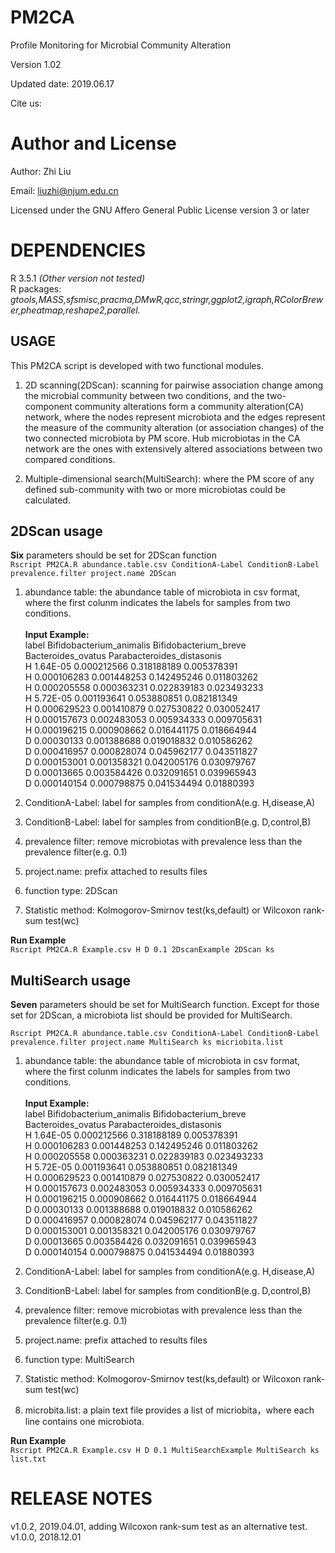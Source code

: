 # PM2CA
Profile Monitoring for Microbial Community Alteration

Version 1.02

Updated date: 2019.06.17

Cite us:

Author and License<br>
===
Author: Zhi Liu<br>

Email: liuzhi@njum.edu.cn<br>

Licensed under the GNU Affero General Public License version 3 or later<br>

DEPENDENCIES
===
R 3.5.1 *(Other version not tested)*<br>
R packages:<br>
*gtools,MASS,sfsmisc,pracma,DMwR,qcc,stringr,ggplot2,igraph,RColorBrewer,pheatmap,reshape2,parallel.*<br>

USAGE<br>
-----
This PM2CA script is developed with two functional modules.<br>
1. 2D scanning(2DScan):  scanning for pairwise association change among the microbial community between two conditions, and the two-component community alterations form a community alteration(CA) network, where the nodes represent microbiota and the edges represent the measure of the community alteration (or association changes) of the two connected microbiota by PM score. Hub microbiotas in the CA network are the ones with extensively altered associations between two compared conditions.<br>

2. Multiple-dimensional search(MultiSearch):  where the PM score of any defined sub-community with two or more microbiotas could be calculated.<br>

2DScan usage<br>
-----

**Six** parameters should be set for 2DScan function<br>
`Rscript PM2CA.R abundance.table.csv ConditionA-Label ConditionB-Label prevalence.filter project.name 2DScan`<br>
1.  abundance table: the abundance table of microbiota in csv format, where the first colunm indicates the labels for samples from two conditions.<br><br>
**Input Example:**<br>
label	Bifidobacterium_animalis	Bifidobacterium_breve	Bacteroides_ovatus	Parabacteroides_distasonis<br>
H	1.64E-05	0.000212566	0.318188189	0.005378391<br>
H	0.000106283	0.001448253	0.142495246	0.011803262<br>
H	0.000205558	0.000363231	0.022839183	0.023493233<br>
H	5.72E-05	0.001193641	0.053880851	0.082181349<br>
H	0.000629523	0.001410879	0.027530822	0.030052417<br>
H	0.000157673	0.002483053	0.005934333	0.009705631<br>
H	0.000196215	0.000908662	0.016441175	0.018664944<br>
D	0.00030133	0.001388688	0.019018832	0.010586262<br>
D	0.000416957	0.000828074	0.045962177	0.043511827<br>
D	0.000153001	0.001358321	0.042005176	0.030979767<br>
D	0.00013665	0.003584426	0.032091651	0.039965943<br>
D	0.000140154	0.000798875	0.041534494	0.01880393<br>


2.  ConditionA-Label: label for samples from conditionA(e.g. H,disease,A)<br>
3.  ConditionB-Label: label for samples from conditionB(e.g. D,control,B)<br>
4.  prevalence filter: remove microbiotas with prevalence less than the prevalence filter(e.g. 0.1)<br>
5.  project.name: prefix attached to results files<br>
6.  function type: 2DScan<br>
7.  Statistic method: Kolmogorov-Smirnov test(ks,default) or Wilcoxon rank-sum test(wc)

**Run Example**<br>
`Rscript PM2CA.R Example.csv H D 0.1 2DscanExample 2DScan ks`<br>


MultiSearch usage<br>
-----

**Seven** parameters should be set for MultiSearch function. Except for those set for 2DScan, a microbiota list should be provided for MultiSearch.<br>

`Rscript PM2CA.R abundance.table.csv ConditionA-Label ConditionB-Label prevalence.filter project.name MultiSearch ks micriobita.list`<br>
1.  abundance table: the abundance table of microbiota in csv format, where the first colunm indicates the labels for samples from two conditions.<br><br>
**Input Example:**<br>
label	Bifidobacterium_animalis	Bifidobacterium_breve	Bacteroides_ovatus	Parabacteroides_distasonis<br>
H	1.64E-05	0.000212566	0.318188189	0.005378391<br>
H	0.000106283	0.001448253	0.142495246	0.011803262<br>
H	0.000205558	0.000363231	0.022839183	0.023493233<br>
H	5.72E-05	0.001193641	0.053880851	0.082181349<br>
H	0.000629523	0.001410879	0.027530822	0.030052417<br>
H	0.000157673	0.002483053	0.005934333	0.009705631<br>
H	0.000196215	0.000908662	0.016441175	0.018664944<br>
D	0.00030133	0.001388688	0.019018832	0.010586262<br>
D	0.000416957	0.000828074	0.045962177	0.043511827<br>
D	0.000153001	0.001358321	0.042005176	0.030979767<br>
D	0.00013665	0.003584426	0.032091651	0.039965943<br>
D	0.000140154	0.000798875	0.041534494	0.01880393<br>

2.  ConditionA-Label: label for samples from conditionA(e.g. H,disease,A)<br>
3.  ConditionB-Label: label for samples from conditionB(e.g. D,control,B)<br>
4.  prevalence filter: remove microbiotas with prevalence less than the prevalence filter(e.g. 0.1)<br>
5.  project.name: prefix attached to results files<br>
6.  function type: MultiSearch<br>
7.  Statistic method: Kolmogorov-Smirnov test(ks,default) or Wilcoxon rank-sum test(wc)
8.  microbita.list: a plain text file provides a list of micriobita，where each line contains one microbiota.<br>

**Run Example**<br>
`Rscript PM2CA.R Example.csv H D 0.1 MultiSearchExample MultiSearch ks list.txt`<br>


RELEASE NOTES
===
v1.0.2, 2019.04.01, adding Wilcoxon rank-sum test as an alternative test.
v1.0.0, 2018.12.01

